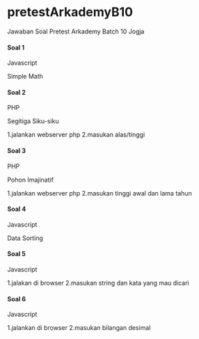 # pretestArkademyB10
Jawaban Soal Pretest Arkademy Batch 10 Jogja

#### Soal 1
Javascript

Simple Math


#### Soal 2
PHP

Segitiga Siku-siku

  1.jalankan webserver php
  2.masukan alas/tinggi
  

#### Soal 3
PHP

Pohon Imajinatif

  1.jalankan webserver php
  2.masukan tinggi awal dan lama tahun
  
#### Soal 4
Javascript

Data Sorting


#### Soal 5
Javascript

  1.jalakan di browser
  2.masukan string dan kata yang mau dicari
  
#### Soal 6
Javascript

  1.jalankan di browser
  2.masukan bilangan desimal


